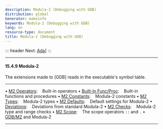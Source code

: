 ```yaml
---
description: Modula-2 (Debugging with GDB)
distribution: global
Generator: makeinfo
keywords: Modula-2 (Debugging with GDB)
lang: en
resource-type: document
title: Modula-2 (Debugging with GDB)
---
```

::: header
Next: [Ada](Ada.html#Ada)]
:::

---

#### 15.4.9 Modula-2

The extensions made to [GDB] reads in the executable's symbol table.

---

• [M2 Operators](M2-Operators.html#M2-Operators):                                          Built-in operators
• [Built-In Func/Proc](Built_002dIn-Func_002fProc.html#Built_002dIn-Func_002fProc):        Built-in functions and procedures
• [M2 Constants](M2-Constants.html#M2-Constants):                                          Modula-2 constants
• [M2 Types](M2-Types.html#M2-Types):                                                      Modula-2 types
• [M2 Defaults](M2-Defaults.html#M2-Defaults):                                             Default settings for Modula-2
• [Deviations](Deviations.html#Deviations):                                                Deviations from standard Modula-2
• [M2 Checks](M2-Checks.html#M2-Checks):                                                   Modula-2 type and range checks
• [M2 Scope](M2-Scope.html#M2-Scope):                                                      The scope operators `::` and `.`
• [GDB/M2](GDB_002fM2.html#GDB_002fM2) and Modula-2

---
